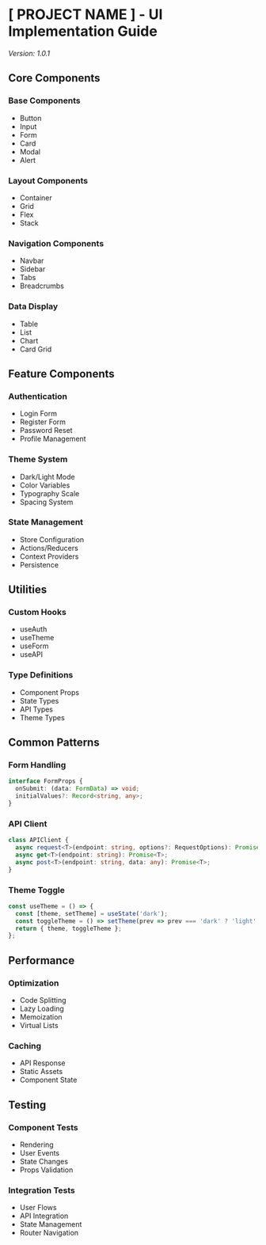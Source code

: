 # [ PROJECT NAME ] - UI Implementation Guide
*Version: 1.0.1*

## Core Components

### Base Components
- Button
- Input
- Form
- Card
- Modal
- Alert

### Layout Components
- Container
- Grid
- Flex
- Stack

### Navigation Components
- Navbar
- Sidebar
- Tabs
- Breadcrumbs

### Data Display
- Table
- List
- Chart
- Card Grid

## Feature Components

### Authentication
- Login Form
- Register Form
- Password Reset
- Profile Management

### Theme System
- Dark/Light Mode
- Color Variables
- Typography Scale
- Spacing System

### State Management
- Store Configuration
- Actions/Reducers
- Context Providers
- Persistence

## Utilities

### Custom Hooks
- useAuth
- useTheme
- useForm
- useAPI

### Type Definitions
- Component Props
- State Types
- API Types
- Theme Types

## Common Patterns

### Form Handling
```typescript
interface FormProps {
  onSubmit: (data: FormData) => void;
  initialValues?: Record<string, any>;
}
```

### API Client
```typescript
class APIClient {
  async request<T>(endpoint: string, options?: RequestOptions): Promise<T>;
  async get<T>(endpoint: string): Promise<T>;
  async post<T>(endpoint: string, data: any): Promise<T>;
}
```

### Theme Toggle
```typescript
const useTheme = () => {
  const [theme, setTheme] = useState('dark');
  const toggleTheme = () => setTheme(prev => prev === 'dark' ? 'light' : 'dark');
  return { theme, toggleTheme };
};
```

## Performance

### Optimization
- Code Splitting
- Lazy Loading
- Memoization
- Virtual Lists

### Caching
- API Response
- Static Assets
- Component State

## Testing

### Component Tests
- Rendering
- User Events
- State Changes
- Props Validation

### Integration Tests
- User Flows
- API Integration
- State Management
- Router Navigation
